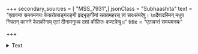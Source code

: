 +++
secondary_sources = [ "MSS_7931",]
jsonClass = "Subhaashita"
text = "एतावन्तं समयमनयः केसरोत्सङ्गरङ्गी हृद्भृङ्गीनां सततमहरस् त्वं सरःसंचरेषु।  \nदैवादस्मिन् मधुप निपतन् कानने केतकीनाम् एतां दीनामनुभव दशां कीलितः कण्टकेषु॥"
title = "एतावन्तं समयमनयः"

+++

<details><summary>Text</summary>

एतावन्तं समयमनयः केसरोत्सङ्गरङ्गी हृद्भृङ्गीनां सततमहरस् त्वं सरःसंचरेषु।  
दैवादस्मिन् मधुप निपतन् कानने केतकीनाम् एतां दीनामनुभव दशां कीलितः कण्टकेषु॥
</details>
